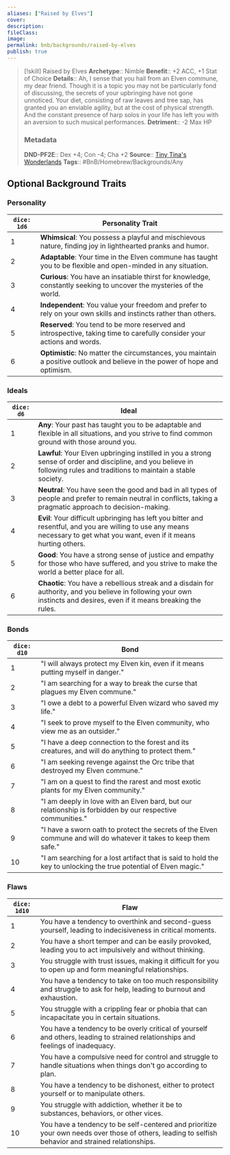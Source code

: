 ```yaml
---
aliases: ["Raised by Elves"]
cover: 
description: 
fileClass: 
image: 
permalink: bnb/backgrounds/raised-by-elves
publish: true
---
```


> [!skill] Raised by Elves
> **Archetype**:: Nimble
> **Benefit**:: +2 ACC, +1 Stat of Choice
> **Details**:: Ah, I sense that you hail from an Elven commune, my dear friend. Though it is a topic you may not be particularly fond of discussing, the secrets of your upbringing have not gone unnoticed. Your diet, consisting of raw leaves and tree sap, has granted you an enviable agility, but at the cost of physical strength. And the constant presence of harp solos in your life has left you with an aversion to such musical performances.
> **Detriment**:: -2 Max HP
> ### Metadata
> **DND-PF2E**:: Dex +4; Con -4; Cha +2
> **Source**:: [Tiny Tina's Wonderlands](https://playwonderlands.2k.com)
> **Tags**:: #BnB/Homebrew/Backgrounds/Any

## Optional Background Traits

### Personality

| `dice: 1d6` | Personality Trait                                                                                                           |
|-------------|-----------------------------------------------------------------------------------------------------------------------------|
| 1           | **Whimsical**: You possess a playful and mischievous nature, finding joy in lighthearted pranks and humor.                  |
| 2           | **Adaptable**: Your time in the Elven commune has taught you to be flexible and open-minded in any situation.               |
| 3           | **Curious**: You have an insatiable thirst for knowledge, constantly seeking to uncover the mysteries of the world.         |
| 4           | **Independent**: You value your freedom and prefer to rely on your own skills and instincts rather than others.             |
| 5           | **Reserved**: You tend to be more reserved and introspective, taking time to carefully consider your actions and words.     |
| 6           | **Optimistic**: No matter the circumstances, you maintain a positive outlook and believe in the power of hope and optimism. |

### Ideals

| `dice: d6` | Ideal                                                                                                                                                                        |
|------------|------------------------------------------------------------------------------------------------------------------------------------------------------------------------------|
| 1          | **Any**: Your past has taught you to be adaptable and flexible in all situations, and you strive to find common ground with those around you.                                |
| 2          | **Lawful**: Your Elven upbringing instilled in you a strong sense of order and discipline, and you believe in following rules and traditions to maintain a stable society.   |
| 3          | **Neutral**: You have seen the good and bad in all types of people and prefer to remain neutral in conflicts, taking a pragmatic approach to decision-making.                |
| 4          | **Evil**: Your difficult upbringing has left you bitter and resentful, and you are willing to use any means necessary to get what you want, even if it means hurting others. |
| 5          | **Good**: You have a strong sense of justice and empathy for those who have suffered, and you strive to make the world a better place for all.                               |
| 6          | **Chaotic**: You have a rebellious streak and a disdain for authority, and you believe in following your own instincts and desires, even if it means breaking the rules.     |

### Bonds

| `dice: d10` | Bond                                                                                                               |
|-------------|--------------------------------------------------------------------------------------------------------------------|
| 1           | "I will always protect my Elven kin, even if it means putting myself in danger."                                   |
| 2           | "I am searching for a way to break the curse that plagues my Elven commune."                                       |
| 3           | "I owe a debt to a powerful Elven wizard who saved my life."                                                       |
| 4           | "I seek to prove myself to the Elven community, who view me as an outsider."                                       |
| 5           | "I have a deep connection to the forest and its creatures, and will do anything to protect them."                  |
| 6           | "I am seeking revenge against the Orc tribe that destroyed my Elven commune."                                      |
| 7           | "I am on a quest to find the rarest and most exotic plants for my Elven community."                                |
| 8           | "I am deeply in love with an Elven bard, but our relationship is forbidden by our respective communities."         |
| 9           | "I have a sworn oath to protect the secrets of the Elven commune and will do whatever it takes to keep them safe." |
| 10          | "I am searching for a lost artifact that is said to hold the key to unlocking the true potential of Elven magic."  |

### Flaws

| `dice: 1d10` | Flaw |
| --- | --- |
| 1 | You have a tendency to overthink and second-guess yourself, leading to indecisiveness in critical moments. |
| 2 | You have a short temper and can be easily provoked, leading you to act impulsively and without thinking. |
| 3 | You struggle with trust issues, making it difficult for you to open up and form meaningful relationships. |
| 4 | You have a tendency to take on too much responsibility and struggle to ask for help, leading to burnout and exhaustion. |
| 5 | You struggle with a crippling fear or phobia that can incapacitate you in certain situations. |
| 6 | You have a tendency to be overly critical of yourself and others, leading to strained relationships and feelings of inadequacy. |
| 7 | You have a compulsive need for control and struggle to handle situations when things don't go according to plan. |
| 8 | You have a tendency to be dishonest, either to protect yourself or to manipulate others. |
| 9 | You struggle with addiction, whether it be to substances, behaviors, or other vices. |
| 10 | You have a tendency to be self-centered and prioritize your own needs over those of others, leading to selfish behavior and strained relationships. |
